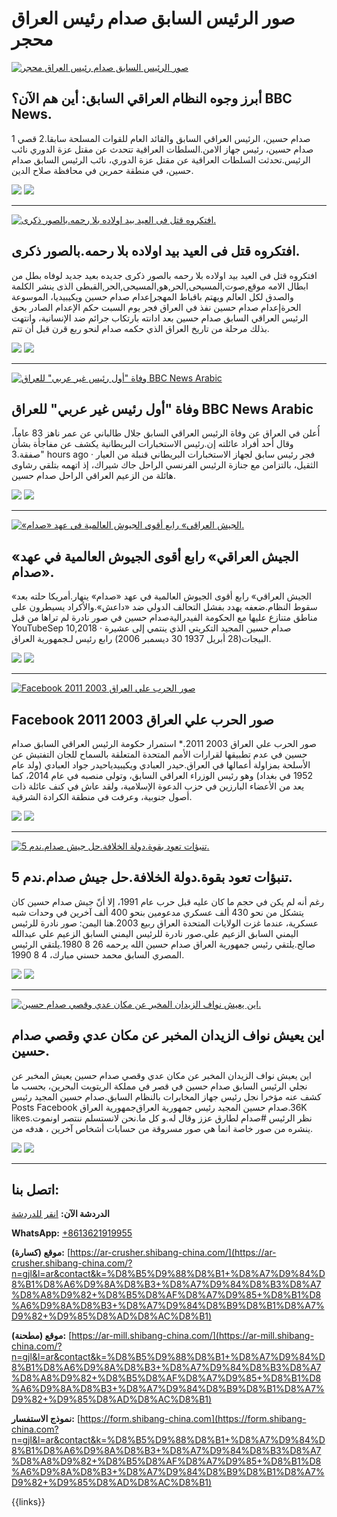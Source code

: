 # صور الرئيس السابق صدام رئيس العراق محجر

<a href="https://swt.shibang-china.com/?n=gjl&l=ar&img&k=%D8%B5%D9%88%D8%B1+%D8%A7%D9%84%D8%B1%D8%A6%D9%8A%D8%B3+%D8%A7%D9%84%D8%B3%D8%A7%D8%A8%D9%82+%D8%B5%D8%AF%D8%A7%D9%85+%D8%B1%D8%A6%D9%8A%D8%B3+%D8%A7%D9%84%D8%B9%D8%B1%D8%A7%D9%82+%D9%85%D8%AD%D8%AC%D8%B1" target="_blank">![صور الرئيس السابق صدام رئيس العراق محجر](http://static.shibang-china.com/all-800x300/424.jpg)</a>

## أبرز وجوه النظام العراقي السابق: أين هم الآن؟ BBC News.
1 صدام حسين، الرئيس العراقي السابق والقائد العام للقوات المسلحة سابقا.2 قصي صدام حسين، رئيس جهاز الامن.السلطات العراقية تتحدث عن مقتل عزة الدوري نائب الرئيس.تحدثت السلطات العراقية عن مقتل عزة الدوري، نائب الرئيس السابق صدام حسين، في منطقة حمرين في محافظة صلاح الدين.


<a href="https://whatsapp.shibangsoft.com/WhatsApp.php" target="_blank" title="WhatsApp">![](http://static.shibang-china.com/icon/whatsapp.png)</a> <a href="https://swt.shibang-china.com/?n=gjl&l=ar&icon&k=%D8%B5%D9%88%D8%B1+%D8%A7%D9%84%D8%B1%D8%A6%D9%8A%D8%B3+%D8%A7%D9%84%D8%B3%D8%A7%D8%A8%D9%82+%D8%B5%D8%AF%D8%A7%D9%85+%D8%B1%D8%A6%D9%8A%D8%B3+%D8%A7%D9%84%D8%B9%D8%B1%D8%A7%D9%82+%D9%85%D8%AD%D8%AC%D8%B1" target="_blank">![](http://static.shibang-china.com/icon/chat-ar.png)</a>

---

<a href="https://swt.shibang-china.com/?n=gjl&l=ar&img&k=%D8%B5%D9%88%D8%B1+%D8%A7%D9%84%D8%B1%D8%A6%D9%8A%D8%B3+%D8%A7%D9%84%D8%B3%D8%A7%D8%A8%D9%82+%D8%B5%D8%AF%D8%A7%D9%85+%D8%B1%D8%A6%D9%8A%D8%B3+%D8%A7%D9%84%D8%B9%D8%B1%D8%A7%D9%82+%D9%85%D8%AD%D8%AC%D8%B1" target="_blank">![افتكروه قتل فى العيد بيد اولاده بلا رحمه.بالصور ذكرى.](http://static.shibang-china.com/all-800x300/1503.jpg)</a>

## افتكروه قتل فى العيد بيد اولاده بلا رحمه.بالصور ذكرى.
افتكروه قتل فى العيد بيد اولاده بلا رحمه بالصور ذكرى جديده بعيد جديد لوفاه بطل من ابطال الامه موقع,صوت,المسيحى,الحر,هو,المسيحى,الحر,القبطى الذى ينشر الكلمة والصدق لكل العالم ويهتم باقباط المهجرإعدام صدام حسين ويكيبيديا، الموسوعة الحرةإعدام صدام حسين نفذ في العراق فجر يوم السبت حكم الإعدام الصادر بحق الرئيس العراقي السابق صدام حسين بعد ادانته بارتكاب جرائم ضد الإنسانية، وانتهت بذلك مرحلة من تاريخ العراق الذي حكمه صدام لنحو ربع قرن قبل أن تتم.


<a href="https://whatsapp.shibangsoft.com/WhatsApp.php" target="_blank" title="WhatsApp">![](http://static.shibang-china.com/icon/whatsapp.png)</a> <a href="https://swt.shibang-china.com/?n=gjl&l=ar&icon&k=%D8%B5%D9%88%D8%B1+%D8%A7%D9%84%D8%B1%D8%A6%D9%8A%D8%B3+%D8%A7%D9%84%D8%B3%D8%A7%D8%A8%D9%82+%D8%B5%D8%AF%D8%A7%D9%85+%D8%B1%D8%A6%D9%8A%D8%B3+%D8%A7%D9%84%D8%B9%D8%B1%D8%A7%D9%82+%D9%85%D8%AD%D8%AC%D8%B1" target="_blank">![](http://static.shibang-china.com/icon/chat-ar.png)</a>

---

<a href="https://swt.shibang-china.com/?n=gjl&l=ar&img&k=%D8%B5%D9%88%D8%B1+%D8%A7%D9%84%D8%B1%D8%A6%D9%8A%D8%B3+%D8%A7%D9%84%D8%B3%D8%A7%D8%A8%D9%82+%D8%B5%D8%AF%D8%A7%D9%85+%D8%B1%D8%A6%D9%8A%D8%B3+%D8%A7%D9%84%D8%B9%D8%B1%D8%A7%D9%82+%D9%85%D8%AD%D8%AC%D8%B1" target="_blank">![وفاة "أول رئيس غير عربي" للعراق BBC News Arabic](http://static.shibang-china.com/all-800x300/1075.jpg)</a>

## وفاة "أول رئيس غير عربي" للعراق BBC News Arabic
أُعلن في العراق عن وفاة الرئيس العراقي السابق جلال طالباني عن عمر ناهز 83 عاماً، وقال أحد أفراد عائلته إن.رئيس الاستخبارات البريطانية يكشف عن مفاجأة بشأن "صفقة.3 hours ago · فجر رئيس سابق لجهاز الاستخبارات البريطاني قنبلة من العيار الثقيل، بالتزامن مع جنازة الرئيس الفرنسي الراحل جاك شيراك، إذ اتهمه بتلقي رشاوى هائلة من الزعيم العراقي الراحل صدام حسين.


<a href="https://whatsapp.shibangsoft.com/WhatsApp.php" target="_blank" title="WhatsApp">![](http://static.shibang-china.com/icon/whatsapp.png)</a> <a href="https://swt.shibang-china.com/?n=gjl&l=ar&icon&k=%D8%B5%D9%88%D8%B1+%D8%A7%D9%84%D8%B1%D8%A6%D9%8A%D8%B3+%D8%A7%D9%84%D8%B3%D8%A7%D8%A8%D9%82+%D8%B5%D8%AF%D8%A7%D9%85+%D8%B1%D8%A6%D9%8A%D8%B3+%D8%A7%D9%84%D8%B9%D8%B1%D8%A7%D9%82+%D9%85%D8%AD%D8%AC%D8%B1" target="_blank">![](http://static.shibang-china.com/icon/chat-ar.png)</a>

---

<a href="https://swt.shibang-china.com/?n=gjl&l=ar&img&k=%D8%B5%D9%88%D8%B1+%D8%A7%D9%84%D8%B1%D8%A6%D9%8A%D8%B3+%D8%A7%D9%84%D8%B3%D8%A7%D8%A8%D9%82+%D8%B5%D8%AF%D8%A7%D9%85+%D8%B1%D8%A6%D9%8A%D8%B3+%D8%A7%D9%84%D8%B9%D8%B1%D8%A7%D9%82+%D9%85%D8%AD%D8%AC%D8%B1" target="_blank">![«الجيش العراقي» رابع أقوى الجيوش العالمية في عهد «صدام.](http://static.shibang-china.com/all-800x300/1401.jpg)</a>

## «الجيش العراقي» رابع أقوى الجيوش العالمية في عهد «صدام.
«الجيش العراقي» رابع أقوى الجيوش العالمية في عهد «صدام» ينهار.أمريكا حلته بعد سقوط النظام.ضعفه يهدد بفشل التحالف الدولي ضد «داعش».والأكراد يسيطرون على مناطق متنازع عليها مع الحكومة الفيدرالية‫صدام حسين في صور نادرة لم تراها من قبل‬‎ YouTubeSep 10,2018 · صدام حسين المجيد التكريتي الذي ينتمي إلى عشيرة البيجات(28 أبريل 1937 30 ديسمبر 2006) رابع رئيس لـجمهورية العراق.


<a href="https://whatsapp.shibangsoft.com/WhatsApp.php" target="_blank" title="WhatsApp">![](http://static.shibang-china.com/icon/whatsapp.png)</a> <a href="https://swt.shibang-china.com/?n=gjl&l=ar&icon&k=%D8%B5%D9%88%D8%B1+%D8%A7%D9%84%D8%B1%D8%A6%D9%8A%D8%B3+%D8%A7%D9%84%D8%B3%D8%A7%D8%A8%D9%82+%D8%B5%D8%AF%D8%A7%D9%85+%D8%B1%D8%A6%D9%8A%D8%B3+%D8%A7%D9%84%D8%B9%D8%B1%D8%A7%D9%82+%D9%85%D8%AD%D8%AC%D8%B1" target="_blank">![](http://static.shibang-china.com/icon/chat-ar.png)</a>

---

<a href="https://swt.shibang-china.com/?n=gjl&l=ar&img&k=%D8%B5%D9%88%D8%B1+%D8%A7%D9%84%D8%B1%D8%A6%D9%8A%D8%B3+%D8%A7%D9%84%D8%B3%D8%A7%D8%A8%D9%82+%D8%B5%D8%AF%D8%A7%D9%85+%D8%B1%D8%A6%D9%8A%D8%B3+%D8%A7%D9%84%D8%B9%D8%B1%D8%A7%D9%82+%D9%85%D8%AD%D8%AC%D8%B1" target="_blank">![‫صور الحرب علي العراق 2003 2011 Facebook‬](http://static.shibang-china.com/all-800x300/468.jpg)</a>

## ‫صور الحرب علي العراق 2003 2011 Facebook‬
صور الحرب علي العراق 2003 2011.* استمرار حكومة الرئيس العراقي السابق صدام حسين في عدم تطبيقها لقرارات الأمم المتحدة المتعلقة بالسماح للجان التفتيش عن الأسلحة بمزاولة أعمالها في العراق.حيدر العبادي ويكيبيدياحيدر جواد العبادي (ولد عام 1952 في بغداد) وهو رئيس الوزراء العراقي السابق، وتولى منصبه في عام 2014، كما يعد من الأعضاء البارزين في حزب الدعوة الإسلامية، ولقد عاش في كنف عائلة ذات أصول جنوبية، وعرفت في منطقة الكرادة الشرقية.


<a href="https://whatsapp.shibangsoft.com/WhatsApp.php" target="_blank" title="WhatsApp">![](http://static.shibang-china.com/icon/whatsapp.png)</a> <a href="https://swt.shibang-china.com/?n=gjl&l=ar&icon&k=%D8%B5%D9%88%D8%B1+%D8%A7%D9%84%D8%B1%D8%A6%D9%8A%D8%B3+%D8%A7%D9%84%D8%B3%D8%A7%D8%A8%D9%82+%D8%B5%D8%AF%D8%A7%D9%85+%D8%B1%D8%A6%D9%8A%D8%B3+%D8%A7%D9%84%D8%B9%D8%B1%D8%A7%D9%82+%D9%85%D8%AD%D8%AC%D8%B1" target="_blank">![](http://static.shibang-china.com/icon/chat-ar.png)</a>

---

<a href="https://swt.shibang-china.com/?n=gjl&l=ar&img&k=%D8%B5%D9%88%D8%B1+%D8%A7%D9%84%D8%B1%D8%A6%D9%8A%D8%B3+%D8%A7%D9%84%D8%B3%D8%A7%D8%A8%D9%82+%D8%B5%D8%AF%D8%A7%D9%85+%D8%B1%D8%A6%D9%8A%D8%B3+%D8%A7%D9%84%D8%B9%D8%B1%D8%A7%D9%82+%D9%85%D8%AD%D8%AC%D8%B1" target="_blank">![5 تنبؤات تعود بقوة.دولة الخلافة.حل جيش صدام.ندم.](http://static.shibang-china.com/all-800x300/1284.jpg)</a>

## 5 تنبؤات تعود بقوة.دولة الخلافة.حل جيش صدام.ندم.
رغم أنه لم يكن في حجم ما كان عليه قبل حرب عام 1991، إلا أنّ جيش صدام حسين كان يتشكل من نحو 430 ألف عسكري مدعومين بنحو 400 ألف آخرين في وحدات شبه عسكرية، عندما غزت الولايات المتحدة العراق ربيع 2003.هنا اليمن: صور نادرة للرئيس اليمني السابق الزعيم علي.صور نادرة للرئيس اليمني السابق الزعيم علي عبدالله صالح.يلتقي رئيس جمهورية العراق صدام حسين الله يرحمه 26 8 1980.يلتقي الرئيس المصري السابق محمد حسني مبارك، 4 8 1990.


<a href="https://whatsapp.shibangsoft.com/WhatsApp.php" target="_blank" title="WhatsApp">![](http://static.shibang-china.com/icon/whatsapp.png)</a> <a href="https://swt.shibang-china.com/?n=gjl&l=ar&icon&k=%D8%B5%D9%88%D8%B1+%D8%A7%D9%84%D8%B1%D8%A6%D9%8A%D8%B3+%D8%A7%D9%84%D8%B3%D8%A7%D8%A8%D9%82+%D8%B5%D8%AF%D8%A7%D9%85+%D8%B1%D8%A6%D9%8A%D8%B3+%D8%A7%D9%84%D8%B9%D8%B1%D8%A7%D9%82+%D9%85%D8%AD%D8%AC%D8%B1" target="_blank">![](http://static.shibang-china.com/icon/chat-ar.png)</a>

---

<a href="https://swt.shibang-china.com/?n=gjl&l=ar&img&k=%D8%B5%D9%88%D8%B1+%D8%A7%D9%84%D8%B1%D8%A6%D9%8A%D8%B3+%D8%A7%D9%84%D8%B3%D8%A7%D8%A8%D9%82+%D8%B5%D8%AF%D8%A7%D9%85+%D8%B1%D8%A6%D9%8A%D8%B3+%D8%A7%D9%84%D8%B9%D8%B1%D8%A7%D9%82+%D9%85%D8%AD%D8%AC%D8%B1" target="_blank">![اين يعيش نواف الزيدان المخبر عن مكان عدي وقصي صدام حسين.](http://static.shibang-china.com/all-800x300/440.jpg)</a>

## اين يعيش نواف الزيدان المخبر عن مكان عدي وقصي صدام حسين.
اين يعيش نواف الزيدان المخبر عن مكان عدي وقصي صدام حسين يعيش المخبر عن نجلي الرئيس السابق صدام حسين في قصر في مملكة الريتويت البحرين، بحسب ما كشف عنه مؤخرا نجل رئيس جهاز المخابرات بالنظام السابق.‫صدام حسين المجيد رئيس جمهورية العراق Posts Facebook‬‎صدام حسين المجيد رئيس جمهورية العراق‎.36K likes.‎نحن لانستسلم ننتصر اونموت‎.نظر الرئيس #صدام لطارق عزز وقال له.و كل ما ينشره من صور خاصة انما هي صور مسروقة من حسابات أشخاص آخرين ، هدفه من.


<a href="https://whatsapp.shibangsoft.com/WhatsApp.php" target="_blank" title="WhatsApp">![](http://static.shibang-china.com/icon/whatsapp.png)</a> <a href="https://swt.shibang-china.com/?n=gjl&l=ar&icon&k=%D8%B5%D9%88%D8%B1+%D8%A7%D9%84%D8%B1%D8%A6%D9%8A%D8%B3+%D8%A7%D9%84%D8%B3%D8%A7%D8%A8%D9%82+%D8%B5%D8%AF%D8%A7%D9%85+%D8%B1%D8%A6%D9%8A%D8%B3+%D8%A7%D9%84%D8%B9%D8%B1%D8%A7%D9%82+%D9%85%D8%AD%D8%AC%D8%B1" target="_blank">![](http://static.shibang-china.com/icon/chat-ar.png)</a>

---
## اتصل بنا:

**الدردشة الآن:** [انقر للدردشة](https://swt.shibang-china.com?n=gjl&l=ar&contact&k=%D8%B5%D9%88%D8%B1+%D8%A7%D9%84%D8%B1%D8%A6%D9%8A%D8%B3+%D8%A7%D9%84%D8%B3%D8%A7%D8%A8%D9%82+%D8%B5%D8%AF%D8%A7%D9%85+%D8%B1%D8%A6%D9%8A%D8%B3+%D8%A7%D9%84%D8%B9%D8%B1%D8%A7%D9%82+%D9%85%D8%AD%D8%AC%D8%B1)

**WhatsApp:**  [+8613621919955](https://whatsapp.shibangsoft.com/WhatsApp.php)

**موقع (كسارة):** [https://ar-crusher.shibang-china.com/](https://ar-crusher.shibang-china.com/?n=gjl&l=ar&contact&k=%D8%B5%D9%88%D8%B1+%D8%A7%D9%84%D8%B1%D8%A6%D9%8A%D8%B3+%D8%A7%D9%84%D8%B3%D8%A7%D8%A8%D9%82+%D8%B5%D8%AF%D8%A7%D9%85+%D8%B1%D8%A6%D9%8A%D8%B3+%D8%A7%D9%84%D8%B9%D8%B1%D8%A7%D9%82+%D9%85%D8%AD%D8%AC%D8%B1)

**موقع (مطحنة):** [https://ar-mill.shibang-china.com/](https://ar-mill.shibang-china.com/?n=gjl&l=ar&contact&k=%D8%B5%D9%88%D8%B1+%D8%A7%D9%84%D8%B1%D8%A6%D9%8A%D8%B3+%D8%A7%D9%84%D8%B3%D8%A7%D8%A8%D9%82+%D8%B5%D8%AF%D8%A7%D9%85+%D8%B1%D8%A6%D9%8A%D8%B3+%D8%A7%D9%84%D8%B9%D8%B1%D8%A7%D9%82+%D9%85%D8%AD%D8%AC%D8%B1)

**نموذج الاستفسار:** [https://form.shibang-china.com](https://form.shibang-china.com?n=gjl&l=ar&contact&k=%D8%B5%D9%88%D8%B1+%D8%A7%D9%84%D8%B1%D8%A6%D9%8A%D8%B3+%D8%A7%D9%84%D8%B3%D8%A7%D8%A8%D9%82+%D8%B5%D8%AF%D8%A7%D9%85+%D8%B1%D8%A6%D9%8A%D8%B3+%D8%A7%D9%84%D8%B9%D8%B1%D8%A7%D9%82+%D9%85%D8%AD%D8%AC%D8%B1)

{{links}}
